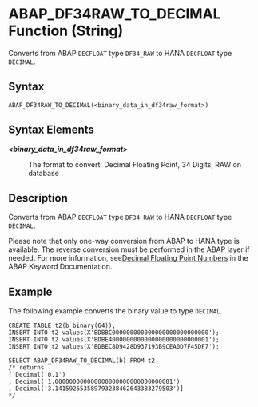 <!-- loiod88c19d816db4a58805bdc575c78e70c -->

# ABAP\_DF34RAW\_TO\_DECIMAL Function \(String\)

Converts from ABAP `DECFLOAT` type `DF34_RAW` to HANA `DECFLOAT` type `DECIMAL`.



<a name="loiod88c19d816db4a58805bdc575c78e70c__sql_function_lower_1sql_function_lower_syntax"/>

## Syntax

```
ABAP_DF34RAW_TO_DECIMAL(<binary_data_in_df34raw_format>)
```



<a name="loiod88c19d816db4a58805bdc575c78e70c__section_nxg_cdp_r4b"/>

## Syntax Elements


<dl>
<dt><b>

*<binary\_data\_in\_df34raw\_format\>*

</b></dt>
<dd>

The format to convert: Decimal Floating Point, 34 Digits, RAW on database



</dd>
</dl>



<a name="loiod88c19d816db4a58805bdc575c78e70c__sql_function_lower_1sql_function_lower_description"/>

## Description

Converts from ABAP `DECFLOAT` type `DF34_RAW` to HANA `DECFLOAT` type `DECIMAL`.

Please note that only one-way conversion from ABAP to HANA type is available. The reverse conversion must be performed in the ABAP layer if needed. For more information, see[Decimal Floating Point Numbers](https://help.sap.com/doc/abapdocu_latest_index_htm/latest/en-US/index.htm?file=abenddic_decimal_floating_point.htm) in the ABAP Keyword Documentation.



<a name="loiod88c19d816db4a58805bdc575c78e70c__sql_function_lower_1sql_function_lower_examples"/>

## Example

The following example converts the binary value to type `DECIMAL`.

```
CREATE TABLE t2(b binary(64));
INSERT INTO t2 values(X'BDBBC000000000000000000000000000');
INSERT INTO t2 values(X'BDBE4000000000000000000000000001');
INSERT INTO t2 values(X'BDBEC8D9428D937193B9CEA0D7F45DF7');

SELECT ABAP_DF34RAW_TO_DECIMAL(b) FROM t2
/* returns
[ Decimal('0.1')
, Decimal('1.000000000000000000000000000000001')
, Decimal('3.141592653589793238462643383279503')]
*/

```

